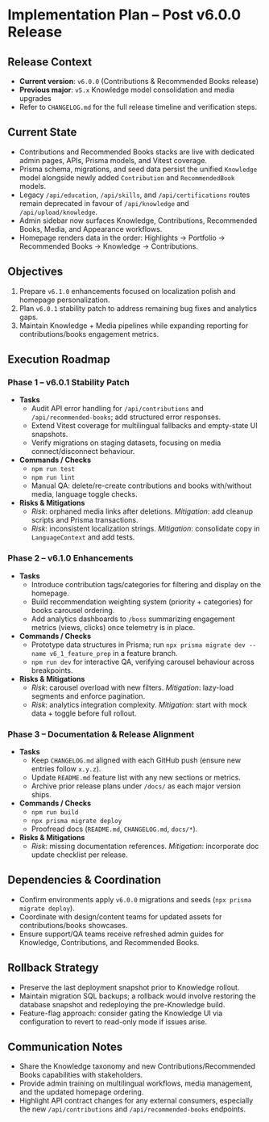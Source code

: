 # Implementation Plan – Post v6.0.0 Release

## Release Context
- **Current version**: `v6.0.0` (Contributions & Recommended Books release)
- **Previous major**: `v5.x` Knowledge model consolidation and media upgrades
- Refer to `CHANGELOG.md` for the full release timeline and verification steps.

## Current State
- Contributions and Recommended Books stacks are live with dedicated admin pages, APIs, Prisma models, and Vitest coverage.
- Prisma schema, migrations, and seed data persist the unified `Knowledge` model alongside newly added `Contribution` and `RecommendedBook` models.
- Legacy `/api/education`, `/api/skills`, and `/api/certifications` routes remain deprecated in favour of `/api/knowledge` and `/api/upload/knowledge`.
- Admin sidebar now surfaces Knowledge, Contributions, Recommended Books, Media, and Appearance workflows.
- Homepage renders data in the order: Highlights → Portfolio → Recommended Books → Knowledge → Contributions.

## Objectives
1. Prepare `v6.1.0` enhancements focused on localization polish and homepage personalization.
2. Plan `v6.0.1` stability patch to address remaining bug fixes and analytics gaps.
3. Maintain Knowledge + Media pipelines while expanding reporting for contributions/books engagement metrics.

## Execution Roadmap

### Phase 1 – v6.0.1 Stability Patch
- **Tasks**
  - Audit API error handling for `/api/contributions` and `/api/recommended-books`; add structured error responses.
  - Extend Vitest coverage for multilingual fallbacks and empty-state UI snapshots.
  - Verify migrations on staging datasets, focusing on media connect/disconnect behaviour.
- **Commands / Checks**
  - `npm run test`
  - `npm run lint`
  - Manual QA: delete/re-create contributions and books with/without media, language toggle checks.
- **Risks & Mitigations**
  - *Risk*: orphaned media links after deletions. *Mitigation*: add cleanup scripts and Prisma transactions.
  - *Risk*: inconsistent localization strings. *Mitigation*: consolidate copy in `LanguageContext` and add tests.

### Phase 2 – v6.1.0 Enhancements
- **Tasks**
  - Introduce contribution tags/categories for filtering and display on the homepage.
  - Build recommendation weighting system (priority + categories) for books carousel ordering.
  - Add analytics dashboards to `/boss` summarizing engagement metrics (views, clicks) once telemetry is in place.
- **Commands / Checks**
  - Prototype data structures in Prisma; run `npx prisma migrate dev --name v6_1_feature_prep` in a feature branch.
  - `npm run dev` for interactive QA, verifying carousel behaviour across breakpoints.
- **Risks & Mitigations**
  - *Risk*: carousel overload with new filters. *Mitigation*: lazy-load segments and enforce pagination.
  - *Risk*: analytics integration complexity. *Mitigation*: start with mock data + toggle before full rollout.

### Phase 3 – Documentation & Release Alignment
- **Tasks**
  - Keep `CHANGELOG.md` aligned with each GitHub push (ensure new entries follow `x.y.z`).
  - Update `README.md` feature list with any new sections or metrics.
  - Archive prior release plans under `/docs/` as each major version ships.
- **Commands / Checks**
  - `npm run build`
  - `npx prisma migrate deploy`
  - Proofread docs (`README.md`, `CHANGELOG.md`, `docs/*`).
- **Risks & Mitigations**
  - *Risk*: missing documentation references. *Mitigation*: incorporate doc update checklist per release.

## Dependencies & Coordination
- Confirm environments apply `v6.0.0` migrations and seeds (`npx prisma migrate deploy`).
- Coordinate with design/content teams for updated assets for contributions/books showcases.
- Ensure support/QA teams receive refreshed admin guides for Knowledge, Contributions, and Recommended Books.

## Rollback Strategy
- Preserve the last deployment snapshot prior to Knowledge rollout.
- Maintain migration SQL backups; a rollback would involve restoring the database snapshot and redeploying the pre-Knowledge build.
- Feature-flag approach: consider gating the Knowledge UI via configuration to revert to read-only mode if issues arise.

## Communication Notes
- Share the Knowledge taxonomy and new Contributions/Recommended Books capabilities with stakeholders.
- Provide admin training on multilingual workflows, media management, and the updated homepage ordering.
- Highlight API contract changes for any external consumers, especially the new `/api/contributions` and `/api/recommended-books` endpoints.
